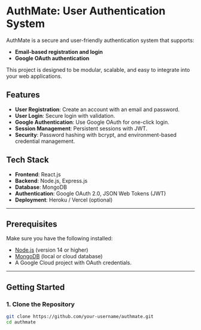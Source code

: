 # AuthMate: User Authentication System

AuthMate is a secure and user-friendly authentication system that supports:
- **Email-based registration and login**
- **Google OAuth authentication**

This project is designed to be modular, scalable, and easy to integrate into your web applications.

## Features
- **User Registration**: Create an account with an email and password.
- **User Login**: Secure login with validation.
- **Google Authentication**: Use Google OAuth for one-click login.
- **Session Management**: Persistent sessions with JWT.
- **Security**: Password hashing with bcrypt, and environment-based credential management.

## Tech Stack
- **Frontend**: React.js
- **Backend**: Node.js, Express.js
- **Database**: MongoDB
- **Authentication**: Google OAuth 2.0, JSON Web Tokens (JWT)
- **Deployment**: Heroku / Vercel (optional)

---

## Prerequisites
Make sure you have the following installed:
- [Node.js](https://nodejs.org/) (version 14 or higher)
- [MongoDB](https://www.mongodb.com/try/download/community) (local or cloud database)
- A Google Cloud project with OAuth credentials.

---

## Getting Started

### 1. Clone the Repository
```bash
git clone https://github.com/your-username/authmate.git
cd authmate
